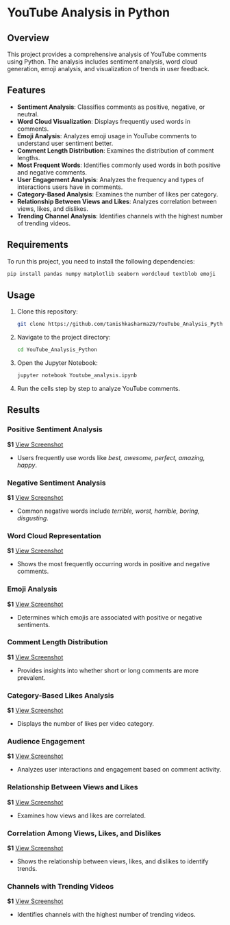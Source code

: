 # YouTube Analysis in Python

## Overview

This project provides a comprehensive analysis of YouTube comments using Python. The analysis includes sentiment analysis, word cloud generation, emoji analysis, and visualization of trends in user feedback.

## Features

- **Sentiment Analysis**: Classifies comments as positive, negative, or neutral.
- **Word Cloud Visualization**: Displays frequently used words in comments.
- **Emoji Analysis**: Analyzes emoji usage in YouTube comments to understand user sentiment better.
- **Comment Length Distribution**: Examines the distribution of comment lengths.
- **Most Frequent Words**: Identifies commonly used words in both positive and negative comments.
- **User Engagement Analysis**: Analyzes the frequency and types of interactions users have in comments.
- **Category-Based Analysis**: Examines the number of likes per category.
- **Relationship Between Views and Likes**: Analyzes correlation between views, likes, and dislikes.
- **Trending Channel Analysis**: Identifies channels with the highest number of trending videos.

## Requirements

To run this project, you need to install the following dependencies:

```bash
pip install pandas numpy matplotlib seaborn wordcloud textblob emoji
```

## Usage

1. Clone this repository:
   ```bash
   git clone https://github.com/tanishkasharma29/YouTube_Analysis_Python.git
   ```
2. Navigate to the project directory:
   ```bash
   cd YouTube_Analysis_Python
   ```
3. Open the Jupyter Notebook:
   ```bash
   jupyter notebook Youtube_analysis.ipynb
   ```
4. Run the cells step by step to analyze YouTube comments.

## Results

### Positive Sentiment Analysis

**$1**
[View Screenshot](https://github.com/tanishkasharma29/YouTube_Analysis_Python/blob/main/screenshots/positive_sentiment.png?raw=true)
- Users frequently use words like *best, awesome, perfect, amazing, happy*.

### Negative Sentiment Analysis

**$1**
[View Screenshot](https://github.com/tanishkasharma29/YouTube_Analysis_Python/blob/main/screenshots/negative_sentiment.png?raw=true)
- Common negative words include *terrible, worst, horrible, boring, disgusting*.

### Word Cloud Representation

**$1**
[View Screenshot](https://github.com/tanishkasharma29/YouTube_Analysis_Python/blob/main/screenshots/wordcloud.png?raw=true)
- Shows the most frequently occurring words in positive and negative comments.

### Emoji Analysis

**$1**
[View Screenshot](https://github.com/tanishkasharma29/YouTube_Analysis_Python/blob/main/screenshots/emoji_analysis.png?raw=true)
- Determines which emojis are associated with positive or negative sentiments.

### Comment Length Distribution

**$1**
[View Screenshot](https://github.com/tanishkasharma29/YouTube_Analysis_Python/blob/main/screenshots/comment_length.png?raw=true)
- Provides insights into whether short or long comments are more prevalent.

### Category-Based Likes Analysis

**$1**
[View Screenshot](https://github.com/tanishkasharma29/YouTube_Analysis_Python/blob/main/Category%20with%20maximum%20likes.png)
- Displays the number of likes per video category.

### Audience Engagement

**$1**
[View Screenshot](https://github.com/tanishkasharma29/YouTube_Analysis_Python/blob/main/Audience%20Engagement.png)
- Analyzes user interactions and engagement based on comment activity.

### Relationship Between Views and Likes

**$1**
[View Screenshot](https://github.com/tanishkasharma29/YouTube_Analysis_Python/blob/main/screenshots/views_likes.png?raw=true)
- Examines how views and likes are correlated.

### Correlation Among Views, Likes, and Dislikes

**$1**
[View Screenshot](https://github.com/tanishkasharma29/YouTube_Analysis_Python/blob/main/screenshots/correlation_graph.png?raw=true)
- Shows the relationship between views, likes, and dislikes to identify trends.

### Channels with Trending Videos

**$1**
[View Screenshot](https://github.com/tanishkasharma29/YouTube_Analysis_Python/blob/main/Channel%20with%20largest%20number%20of%20trending%20videos.png)
- Identifies channels with the highest number of trending videos.

